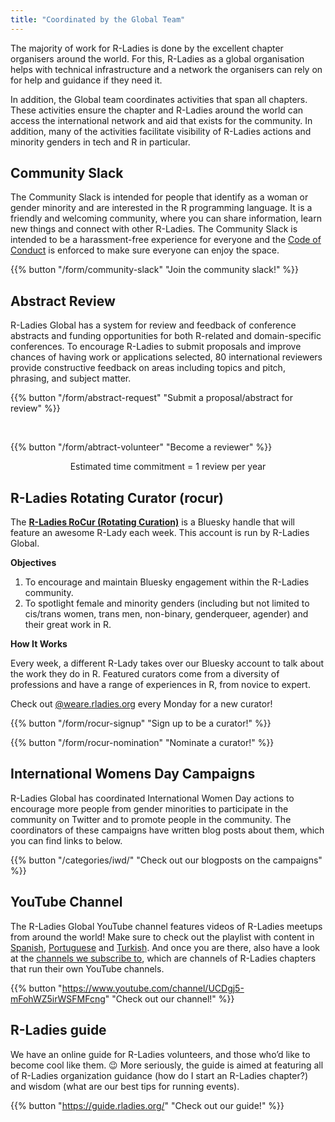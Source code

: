 ```yaml
---
title: "Coordinated by the Global Team"
---
```


The majority of work for R-Ladies is done by the excellent chapter organisers around the world. 
For this, R-Ladies as a global organisation helps with technical infrastructure and a network the organisers can rely on for help and guidance if they need it.

In addition, the Global team coordinates activities that span all chapters. 
These activities ensure the chapter and R-Ladies around the world can access the international network and aid that exists for the community.
In addition, many of the activities facilitate visibility of R-Ladies actions and minority genders in tech and R in particular.


## Community Slack
The Community Slack is intended for people that identify as a woman or gender minority and are interested in the R programming language.
It is a friendly and welcoming community, where you can share information, learn new things and connect with other R-Ladies.
The Community Slack is intended to be a harassment-free experience for everyone and the [Code of Conduct](coc/) is enforced to make sure everyone can enjoy the space.

{{% button "/form/community-slack" "Join the community slack!" %}}

## Abstract Review
R-Ladies Global has a system for review and feedback of conference abstracts and funding opportunities for both R-related and domain-specific conferences. 
To encourage R-Ladies to submit proposals and improve chances of having work or applications selected, 80 international reviewers provide constructive feedback on areas including topics and pitch, phrasing, and subject matter. 

{{% button "/form/abstract-request" "Submit a proposal/abstract for review" %}}

<br>

{{% button "/form/abtract-volunteer" "Become a reviewer" %}}

<center>
Estimated time commitment = 1 review per year
</center>

## R-Ladies Rotating Curator (rocur)
The **[R-Ladies RoCur (Rotating Curation)](https://bsky.app/profile/weare.rladies.org)** is a Bluesky handle that will feature an awesome R-Lady each week. This account is run by R-Ladies Global.      
  
**Objectives**  
  
1. To encourage and maintain Bluesky engagement within the R-Ladies community.    
2. To spotlight female and minority genders (including but not limited to cis/trans women, trans men, non-binary, genderqueer, agender) and their great work in R.   
  
**How It Works**  
  
Every week, a different R-Lady takes over our Bluesky account to talk about the work they do in R. Featured curators come from a diversity of professions and have a range of experiences in R, from novice to expert.  

Check out [@weare.rladies.org](https://bsky.app/profile/weare.rladies.org) every Monday for a new curator!    

{{% button "/form/rocur-signup" "Sign up to be a curator!" %}}

{{% button "/form/rocur-nomination" "Nominate a curator!" %}}


## International Womens Day Campaigns
R-Ladies Global has coordinated International Women Day actions to encourage more people from gender minorities to participate in the community on Twitter and to promote people in the community. 
The coordinators of these campaigns have written blog posts about them, which you can find links to below.


{{% button "/categories/iwd/" "Check out our blogposts on the campaigns" %}}

## YouTube Channel
The R-Ladies Global YouTube channel features videos of R-Ladies meetups from around the world!
Make sure to check out the playlist with content in [Spanish](https://www.youtube.com/watch?v=lZICjcX7O0U&list=PLPwprT5wdzX54jSqytthvi3NKZHk1Aiuq), [Portuguese](https://www.youtube.com/watch?v=NkahvnQizp0&list=PLPwprT5wdzX75DU9MwCc_rkOO4K2rVR73) and [Turkish](https://www.youtube.com/watch?v=ykmoy3AO_qI&list=PLPwprT5wdzX7_OcP-QjajzQtIZCZ-0TVN).
And once you are there, also have a look at the [channels we subscribe to](https://www.youtube.com/c/RLadiesGlobal/channels), which are channels of R-Ladies chapters that run their own YouTube channels.

{{% button "https://www.youtube.com/channel/UCDgj5-mFohWZ5irWSFMFcng" "Check out our channel!" %}}

## R-Ladies guide

We have an online guide for R-Ladies volunteers, and those who’d like to become cool like them. 😉 More seriously, the guide is aimed at featuring all of R-Ladies organization guidance (how do I start an R-Ladies chapter?) and wisdom (what are our best tips for running events).

{{% button "https://guide.rladies.org/" "Check out our guide!" %}}